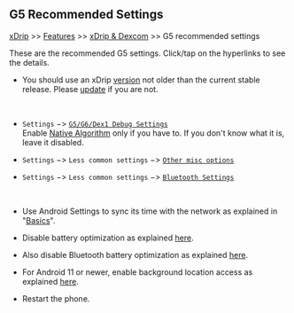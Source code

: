 ## G5 Recommended Settings  
[xDrip](../README.md) >> [Features](./Features_page.md) >> [xDrip & Dexcom](./Dexcom_page.md) >> G5 recommended settings  
  
These are the recommended G5 settings.  Click/tap on the hyperlinks to see the details.  

* You should use an xDrip [version](./xDrip-Version.md) not older than the current stable release.  Please [update](./Updates.md) if you are not.  
<br/>  

* `Settings` &#8722;> [`G5/G6/Dex1 Debug Settings`](./images/g5-recommended-settings.png)  
Enable [Native Algorithm](./Native-Algorithm.md) only if you have to.  If you don't know what it is, leave it disabled.  

* `Settings` &#8722;> `Less common settings` &#8722;> [`Other misc options`](./images/other-misc-recommended.png)  

* `Settings` &#8722;> `Less common settings` &#8722;> [`Bluetooth Settings`](./images/ble-recommended-stngs.png)  
  
<br/>  
  
* Use Android Settings to sync its time with the network as explained in "[Basics](./Dexcom-Basics.md#phone-time-accuracy)".  

* Disable battery optimization as explained [here](./BatteryOpt.md).  

* Also disable Bluetooth battery optimization as explained [here](./BluetoothBatteryOpt.md).  

* For Android 11 or newer, enable background location access as explained [here](./Location.md).    

* Restart the phone.  
